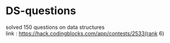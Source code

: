 # DS-questions
solved 150 questions on data structures<br>
link : https://hack.codingblocks.com/app/contests/2533(rank 6)
